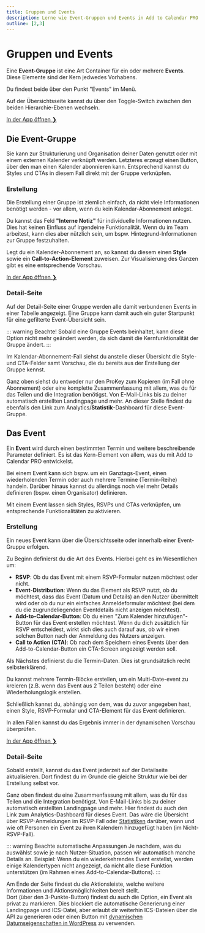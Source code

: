 ```yaml
---
title: Gruppen und Events
description: Lerne wie Event-Gruppen und Events in Add to Calendar PRO funktionieren. Organisiere deine Kalender-Integrationen mit Containern und Events.
outline: [2,3]
---
```


# Gruppen und Events

Eine **Event-Gruppe** ist eine Art Container für ein oder mehrere **Events**.
Diese Elemente sind der Kern jedwedes Vorhabens.

Du findest beide über den Punkt "Events" im Menü.

Auf der Übersichtsseite kannst du über den Toggle-Switch zwischen den beiden Hierarchie-Ebenen wechseln.

[In der App öffnen ❯](https://app.add-to-calendar-pro.com/de)

## Die Event-Gruppe

Sie kann zur Strukturierung und Organisation deiner Daten genutzt oder mit einem externen Kalender verknüpft werden.
Letzteres erzeugt einen Button, über den man einen Kalender abonnieren kann. Entsprechend kannst du Styles und CTAs in diesem Fall direkt mit der Gruppe verknüpfen.

### Erstellung

Die Erstellung einer Gruppe ist ziemlich einfach, da nicht viele Informationen benötigt werden - vor allem, wenn du kein Kalendar-Abonnement anlegst.

Du kannst das Feld **"Interne Notiz"** für individuelle Informationen nutzen. Dies hat keinen Einfluss auf irgendeine Funktionalität. Wenn du im Team arbeitest, kann dies aber nützlich sein, um bspw. Hintegrund-Informationen zur Gruppe festzuhalten.

Legt du ein Kalender-Abonnement an, so kannst du diesem einen **Style** sowie ein **Call-to-Action-Element** zuweisen.
Zur Visualisierung des Ganzen gibt es eine entsprechende Vorschau.

[In der App öffnen ❯](https://app.add-to-calendar-pro.com/de/create-group)

### Detail-Seite

Auf der Detail-Seite einer Gruppe werden alle damit verbundenen Events in einer Tabelle angezeigt. Eine Gruppe kann damit auch ein guter Startpunkt für eine gefilterte Event-Übersicht sein.

::: warning Beachte!
Sobald eine Gruppe Events beinhaltet, kann diese Option nicht mehr geändert werden, da sich damit die Kernfunktionalität der Gruppe ändert.
:::

Im Kalendar-Abonnement-Fall siehst du anstelle dieser Übersicht die Style- und CTA-Felder samt Vorschau, die du bereits aus der Erstellung der Gruppe kennst.

Ganz oben siehst du entweder nur den ProKey zum Kopieren (im Fall ohne Abonnement) oder eine komplette Zusammenfassung mit allem, was du für das Teilen und die Integration benötigst. Von E-Mail-Links bis zu deiner automatisch erstellten Landingpage und mehr. An dieser Stelle findest du ebenfalls den Link zum Analytics/**Statistik**-Dashboard für diese Event-Gruppe.

## Das Event

Ein **Event** wird durch einen bestimmten Termin und weitere beschreibende Parameter definiert. Es ist das Kern-Element von allem, was du mit Add to Calendar PRO entwickelst.

Bei einem Event kann sich bspw. um ein Ganztags-Event, einen wiederholenden Termin oder auch mehrere Termine (Termin-Reihe) handeln. Darüber hinaus kannst du allerdings noch viel mehr Details definieren (bspw. einen Organisator) definieren.

Mit einem Event lassen sich Styles, RSVPs und CTAs verknüpfen, um entsprechende Funktionalitäten zu aktivieren.

### Erstellung

Ein neues Event kann über die Übersichtsseite oder innerhalb einer Event-Gruppe erfolgen.

Zu Beginn definierst du die Art des Events.
Hierbei geht es im Wesentlichen um:

* **RSVP**: Ob du das Event mit einem RSVP-Formular nutzen möchtest oder nicht.
* **Event-Distribution**: Wenn du das Element als RSVP nutzt, ob du möchtest, dass das Event (Datum und Details) an den Nutzer übermittelt wird oder ob du nur ein einfaches Anmeldeformular möchtest (bei dem du die zugrundeliegenden Eventdetails nicht anzeigen möchtest).
* **Add-to-Calendar-Button**: Ob du einen "Zum Kalender hinzufügen"-Button für das Event erstellen möchtest. Wenn du dich zusätzlich für RSVP entscheidest, wirkt sich dies auch darauf aus, ob wir einen solchen Button nach der Anmeldung des Nutzers anzeigen.
* **Call to Action (CTA)**: Ob nach dem Speichern eines Events über den Add-to-Calendar-Button ein CTA-Screen angezeigt werden soll.

Als Nächstes definierst du die Termin-Daten.
Dies ist grundsätzlich recht selbsterklärend.

Du kannst mehrere Termin-Blöcke erstellen, um ein Multi-Date-event zu kreieren (z.B. wenn das Event aus 2 Teilen besteht) oder eine Wiederholungslogik erstellen.

Schließlich kannst du, abhängig von dem, was du zuvor angegeben hast, einen Style, RSVP-Formular und CTA-Element für das Event definieren.

In allen Fällen kannst du das Ergebnis immer in der dynamischen Vorschau überprüfen.

[In der App öffnen ❯](https://app.add-to-calendar-pro.com/de/group/create-group/create-event)

### Detail-Seite

Sobald erstellt, kannst du das Event jederzeit auf der Detailseite aktualisieren.
Dort findest du im Grunde die gleiche Struktur wie bei der Erstellung selbst vor.

Ganz oben findest du eine Zusammenfassung mit allem, was du für das Teilen und die Integration benötigst. Von E-Mail-Links bis zu deiner automatisch erstellten Landingpage und mehr. Hier findest du auch den Link zum Analytics-Dashboard für dieses Event. Das wäre die Übersicht über RSVP-Anmeldungen im RSVP-Fall oder [Statistiken](/de/application-manual/analytics) darüber, wann und wie oft Personen ein Event zu ihren Kalendern hinzugefügt haben (im Nicht-RSVP-Fall).

::: warning Beachte automatische Anpassungen
Je nachdem, was du auswählst sowie je nach Nutzer-Situation, passen wir automatisch manche Details an. Beispiel: Wenn du ein wiederkehrendes Event erstellst, werden einige Kalendertypen nicht angezeigt, da nicht alle diese Funktion unterstützen (im Rahmen eines Add-to-Calendar-Buttons).
:::

Am Ende der Seite findest du die Aktionsleiste, welche weitere Informationen und Aktionsmöglichkeiten bereit stellt.  
Dort (über den 3-Punkte-Button) findest du auch die Option, ein Event als privat zu markieren. 
Dies blockiert die automatische Generierung einer Landingpage und ICS-Datei, aber erlaubt dir weiterhin ICS-Dateien über die API zu generieren oder einen Button mit [dynamischen Datumseigenschaften in WordPress](/de/integration/wordpress#dynamische-verbindungen) zu verwenden.